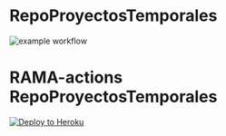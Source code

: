 
# RepoProyectosTemporales
![example workflow](https://github.com/AngeloLaMadrid/RepoProyectosTemporales/actions/workflows/blank.yml/badge.svg)


# RAMA-actions RepoProyectosTemporales

[![Deploy to Heroku](https://github.com/AngeloLaMadrid/RepoProyectosTemporales/actions/workflows/blank.yml/badge.svg?branch=AutomatizacionGitHubActions)](https://github.com/AngeloLaMadrid/RepoProyectosTemporales/actions/workflows/blank.yml)

